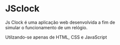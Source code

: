 # JSclock
Js Clock é uma aplicação web desenvolvida a fim de<br>
simular o funcionamento de um relógio.<pr>


<p>Utilzando-se apenas de HTML, CSS e JavaScript<p>

